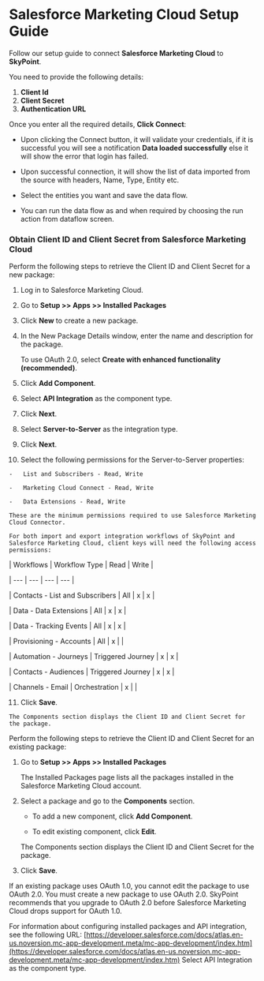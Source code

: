 
# Salesforce Marketing Cloud Setup Guide

Follow our setup guide to connect **Salesforce Marketing Cloud**  to **SkyPoint**.

You need to provide the following details:

  1. **Client Id**
  1. **Client Secret**
  1. **Authentication URL**
  
  Once you enter all the required details, **Click Connect**: 
  
   * Upon clicking the Connect button, it will validate your credentials, if it is successful you will see a notification **Data loaded successfully** else it will show the error that login has failed.

   * Upon successful connection, it will show the list of data imported from the source with headers, Name, Type, Entity etc.

   * Select the entities you want and save the data flow.

   * You can run the data flow as and when required by choosing the run action from dataflow screen.

### Obtain Client ID and Client Secret from Salesforce Marketing Cloud

Perform the following steps to retrieve the Client ID and Client Secret for a new package:

1.  Log in to Salesforce Marketing Cloud.

2.  Go to **Setup >> Apps >> Installed Packages**

3.  Click **New** to create a new package.

4.  In the New Package Details window, enter the name and description for the package.

    To use OAuth 2.0, select **Create with enhanced functionality (recommended)**.

5.  Click **Add Component**.

6.  Select **API Integration** as the component type.

7.  Click **Next**.

8.  Select **Server-to-Server** as the integration type.

9.  Click **Next**.

10.  Select the following permissions for the Server-to-Server properties:

    -   List and Subscribers - Read, Write

    -   Marketing Cloud Connect - Read, Write

    -   Data Extensions - Read, Write

    These are the minimum permissions required to use Salesforce Marketing Cloud Connector. 
    
    For both import and export integration workflows of SkyPoint and Salesforce Marketing Cloud, client keys will need the following access permissions:

| Workflows | Workflow Type | Read | Write |

| --- | --- | --- | --- |

| Contacts - List and Subscribers | All | x | x |

| Data - Data Extensions | All | x | x |

| Data - Tracking Events | All | x | x |

| Provisioning - Accounts | All | x |  |

| Automation - Journeys | Triggered Journey | x | x |

| Contacts - Audiences | Triggered Journey | x | x |

| Channels - Email | Orchestration | x |  |

11.  Click **Save**.

    The Components section displays the Client ID and Client Secret for the package.    

Perform the following steps to retrieve the Client ID and Client Secret for an existing package:

1.  Go to **Setup >> Apps >> Installed Packages**

    

    The Installed Packages page lists all the packages installed in the Salesforce Marketing Cloud account.

    

2.  Select a package and go to the **Components** section.

    

    -   To add a new component, click **Add Component**.

    -   To edit existing component, click **Edit**.

    The Components section displays the Client ID and Client Secret for the package.

3.  Click **Save**.

If an existing package uses OAuth 1.0, you cannot edit the package to use OAuth 2.0. You must create a new package to use OAuth 2.0. SkyPoint recommends that you upgrade to OAuth 2.0 before Salesforce Marketing Cloud drops support for OAuth 1.0.

For information about configuring installed packages and API integration, see the following URL: [https://developer.salesforce.com/docs/atlas.en-us.noversion.mc-app-development.meta/mc-app-development/index.htm](https://developer.salesforce.com/docs/atlas.en-us.noversion.mc-app-development.meta/mc-app-development/index.htm)
Select API Integration as the component type.
